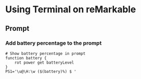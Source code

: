 Using Terminal on reMarkable
============================

Prompt
------

### Add battery percentage to the prompt

```
# Show battery percentage in prompt
function battery {
    rot power get batteryLevel
}
PS1='\u@\H:\w ($(battery)%) $ '
```
